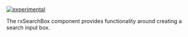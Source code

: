 [![experimental](http://badges.github.io/stability-badges/dist/experimental.svg)](http://github.com/badges/stability-badges)

The rxSearchBox component provides functionality around creating a search input box.
